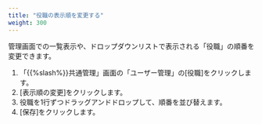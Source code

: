 ```yaml
---
title: "役職の表示順を変更する"
weight: 300
---
```

管理画面での一覧表示や、ドロップダウンリストで表示される「役職」の順番を変更できます。

1. 「{{%slash%}}共通管理」画面の「ユーザー管理」の[役職]をクリックします。
1. [表示順の変更]をクリックします。
1. 役職を1行ずつドラッグアンドドロップして、順番を並び替えます。
1. [保存]をクリックします。
